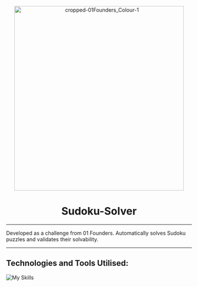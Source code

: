 <div align="center">
  <img width="460" height="502" alt="cropped-01Founders_Colour-1" src="https://github.com/user-attachments/assets/14289f91-d6e6-4b8f-9511-c3e3b1ee2777" />

# Sudoku-Solver
</div>

-------
Developed as a challenge from 01 Founders. Automatically solves Sudoku puzzles and validates their solvability.

-----
## Technologies and Tools Utilised:

![My Skills](https://go-skill-icons.vercel.app/api/icons?i=golang,git,bash,vscode&titles=true)
